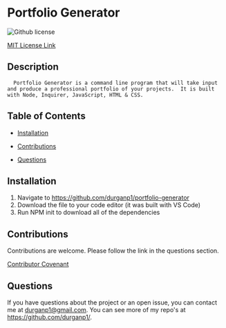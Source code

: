 # Portfolio Generator
![Github license](https://img.shields.io/badge/license-MIT-blue.svg)

  [MIT License Link](https://opensource.org/licenses/MIT)

## Description
      Portfolio Generator is a command line program that will take input and produce a professional portfolio of your projects.  It is built with Node, Inquirer, JavaScript, HTML & CSS.

## Table of Contents

  * [Installation](#installation)

  * [Contributions](#contributions)

  * [Questions](#questions)

## Installation

1. Navigate to https://github.com/durganp1/portfolio-generator
2. Download the file to your code editor (it was built with VS Code)
3. Run NPM init to download all of the dependencies


## Contributions

  Contributions are welcome.  Please follow the link in the questions section.

  [Contributor Covenant](https://www.contributor-covenant.org/version/2/0/code_of_conduct/code_of_conduct.md)


## Questions

  If you have questions about the project or an open issue, you can contact me at durganp1@gmail.com.  You can see more of my repo's at https://github.com/durganp1/.




